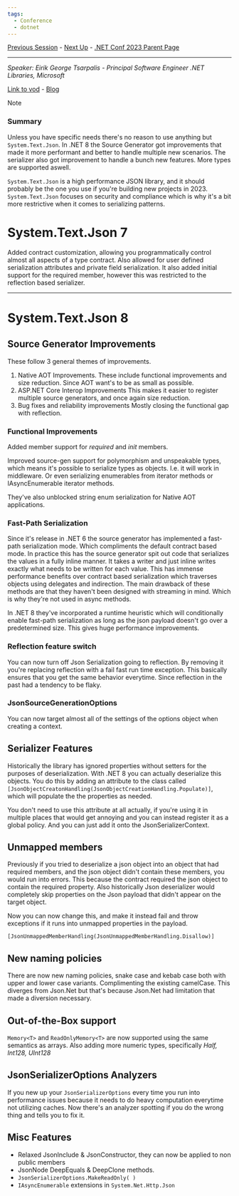 ```yaml
---
tags:
  - Conference
  - dotnet
---
```

[Previous Session](In%20.NET%208,%20ASP.NET%20Ate.md) - [Next Up](Tiny,%20fast%20ASP.NET%20Core%20APIs%20with%20native%20AOT.md) - [.NET Conf 2023 Parent Page](../README.md)

---
_Speaker: Eirik George Tsarpalis - Principal Software Engineer .NET Libraries, Microsoft_ 

[Link to vod](https://www.youtube.com/watch?v=7Et6ooq4oyI) - [Blog](https://devblogs.microsoft.com/dotnet/system-text-json-in-dotnet-8/)

>[!note]
>### Summary
>Unless you have specific needs there's no reason to use anything but `System.Text.Json`.
>In .NET 8 the Source Generator got improvements that made it more performant and better to handle multiple new scenarios. The serializer also got improvement to handle a bunch new features. More types are supported aswell.

`System.Text.Json` is a high performance JSON library, and it should probably be the one you use if you're building new projects in 2023. `System.Text.Json` focuses on security and compliance which is why it's a bit more restrictive when it comes to serializing patterns. 

# System.Text.Json 7
Added contract customization, allowing you programmatically control almost all aspects of a type contract. Also allowed for user defined serialization attributes and private field serialization. It also added initial support for the required member, however this was restricted to the reflection based serializer.

---
# System.Text.Json 8
## Source Generator Improvements
These follow 3 general themes of improvements. 
1. Native AOT Improvements.
These include functional improvements and size reduction. Since AOT want's to be as small as possible.
2. ASP.NET Core Interop Improvements
This makes it easier to register multiple source generators, and once again size reduction.
3. Bug fixes and reliability improvements
Mostly closing the functional gap with reflection.
### Functional Improvements
Added member support for _required_ and _init_ members. 

Improved source-gen support for polymorphism and unspeakable types, which means it's possible to serialize types as objects. I.e. it will work in middleware. Or even serializing enumerables from iterator methods or IAsyncEnumerable iterator methods. 

They've also unblocked string enum serialization for Native AOT applications.
### Fast-Path Serialization
Since it's release in .NET 6 the source generator has implemented a fast-path serialization mode. Which compliments the default contract based mode. In practice this has the source generator spit out code that serializes the values in a fully inline manner. It takes a writer and just inline writes exactly what needs to be written for each value. This has immense performance benefits over contract based serialization which traverses objects using delegates and indirection. The main drawback of these methods are that they haven't been designed with streaming in mind. Which is why they're not used in async methods. 

In .NET 8 they've incorporated a runtime heuristic which will conditionally enable fast-path serialization as long as the json payload doesn't go over a predetermined size. This gives huge performance improvements. 
### Reflection feature switch
You can now turn off Json Serialization going to reflection. By removing it you're replacing reflection with a fail fast run time exception. This basically ensures that you get the same behavior everytime. Since reflection in the past had a tendency to be flaky.
### JsonSourceGenerationOptions
You can now target almost all of the settings of the options object when creating a context.
## Serializer Features
Historically the library has ignored properties without setters for the purposes of deserialization. With .NET 8 you can actually deserialize this objects. You do this by adding an attribute to the class called `[JsonObjectCreatonHandling(JsonObjectCreationHandling.Populate)]`, which will populate the the properties as needed. 

You don't need to use this attribute at all actually, if you're using it in multiple places that would get annoying and you can instead register it as a global policy. And you can just add it onto the JsonSerializerContext. 
## Unmapped members
Previously if you tried to deserialize a json object into an object that had required members, and the json object didn't contain these members, you would run into errors. This because the contract required the json object to contain the  required property. Also historically Json deserializer would completely skip properties on the Json payload that didn't appear on the target object.

Now you can now change this, and make it instead fail and throw exceptions if it runs into unmapped properties in the payload. 

	[JsonUnmappedMemberHandling(JsonUnmappedMemberHandling.Disallow)]
## New naming policies 
There are now new naming policies, snake case and kebab case both with upper and lower case variants. Complimenting the existing camelCase. This diverges from Json.Net but that's because Json.Net had limitation that made a diversion necessary. 
## Out-of-the-Box support
`Memory<T>` and `ReadOnlyMemory<T>` are now supported using the same semantics as arrays.
Also adding more numeric types, specifically _Half, Int128, UInt128_
## JsonSerializerOptions Analyzers
If you new up your `JsonSerializerOptions` every time you run into performance issues because it needs to do heavy computation everytime not utilizing caches. Now there's an analyzer spotting if you do the wrong thing and tells you to fix it.
## Misc Features
- Relaxed JsonInclude & JsonConstructor, they can now be applied to non public members
- JsonNode DeepEquals & DeepClone methods.
- `JsonSerializerOptions.MakeReadOnly( )`
- `IAsyncEnumerable` extensions in `System.Net.Http.Json` 